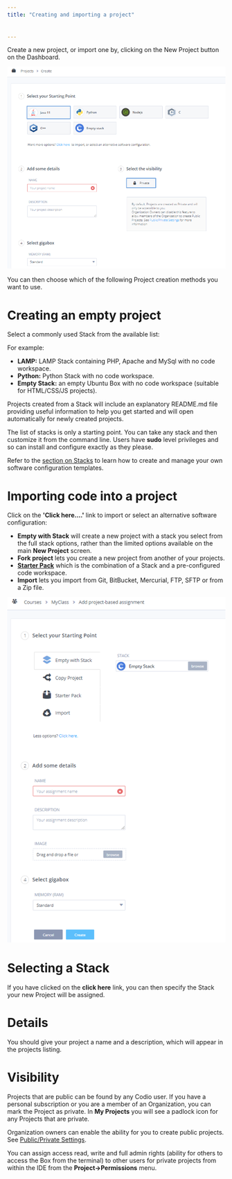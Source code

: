 ```yaml
---
title: "Creating and importing a project"


---
```


Create a new project, or import one by, clicking on the New Project button on the Dashboard.

<img alt="Create Project" src="/img/project_create.png" class="simple"/>

You can then choose which of the following Project creation methods you want to use.

# Creating an empty project

Select a commonly used Stack from the available list:

For example:

- **LAMP:** LAMP Stack containing PHP, Apache and MySql with no code workspace.
- **Python:** Python Stack with no code workspace.
- **Empty Stack:** an empty Ubuntu Box with no code workspace (suitable for HTML/CSS/JS projects).

Projects created from a Stack will include an explanatory README.md file providing useful information to help you get started and will open automatically for newly created projects.

The list of stacks is only a starting point. You can take any stack and then customize it from the command line. Users have **sudo** level privileges and so can install and configure exactly as they please.

Refer to the [section on Stacks](/project/stacks) to learn how to create and manage your own software configuration templates.

# Importing code into a project

Click on the **'Click here....'** link to import or select an alternative software configuration:

- **Empty with Stack** will create a new project with a stack you select from the full stack options, rather than the limited options available on the main **New Project** screen.
- **Fork project** lets you create a new project from another of your projects.
- **[Starter Pack](/project/packs/)** which is the combination of a Stack and a pre-configured code workspace.
- **Import** lets you import from Git, BitBucket, Mercurial, FTP, SFTP or from a Zip file.


<img alt="Import Project" src="/img/project_create_other.png" class="simple"/>


# Selecting a Stack
If you have clicked on the **click here** link, you can then specify the Stack your new Project will be assigned.

# Details
You should give your project a name and a description, which will appear in the projects listing.


# Visibility
Projects that are public can be found by any Codio user. If you have a personal subscription or you are a member of an Organization, you can mark the Project as private. In **My Projects** you will see a padlock icon for any Projects that are private.

Organization owners can enable the ability for you to create public projects. See [Public/Private Settings](/dashboard/create/public_private).

You can assign access read, write and full admin rights (ability for others to access the Box from the terminal) to other users for private projects from within the IDE from the **Project->Permissions** menu.


